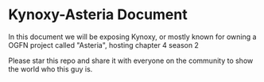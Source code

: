 # Kynoxy-Asteria Document

In this document we will be exposing Kynoxy, or mostly known for owning a OGFN project called "Asteria", hosting chapter 4 season 2

Please star this repo and share it with everyone on the community to show the world who this guy is.
